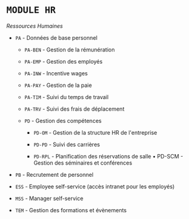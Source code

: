 # **`MODULE HR`**

_Ressources Humaines_

- `PA` - Données de base personnel

  - `PA-BEN` - Gestion de la rémunération

  - `PA-EMP` - Gestion des employés

  - `PA-INW` - Incentive wages

  - `PA-PAY` - Gestion de la paie

  - `PA-TIM` - Suivi du temps de travail

  - `PA-TRV` - Suivi des frais de déplacement

  - `PD` - Gestion des compétences

    - `PD-OM` - Gestion de la structure HR de l'entreprise

    - `PD-PD` - Suivi des carrières

    - `PD-RPL` - Planification des réservations de salle • PD-SCM - Gestion des séminaires et conférences

- `PB` - Recrutement de personnel

- `ESS` - Employee self-service (accès intranet pour les employés)

- `MSS` - Manager self-service

- `TEM` - Gestion des formations et évènements
